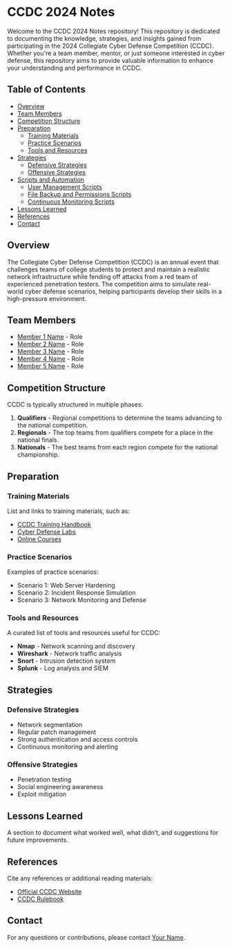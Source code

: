 # CCDC 2024 Notes

Welcome to the CCDC 2024 Notes repository! This repository is dedicated to documenting the knowledge, strategies, and insights gained from participating in the 2024 Collegiate Cyber Defense Competition (CCDC). Whether you're a team member, mentor, or just someone interested in cyber defense, this repository aims to provide valuable information to enhance your understanding and performance in CCDC.

## Table of Contents

- [Overview](#overview)
- [Team Members](#team-members)
- [Competition Structure](#competition-structure)
- [Preparation](#preparation)
  - [Training Materials](#training-materials)
  - [Practice Scenarios](#practice-scenarios)
  - [Tools and Resources](#tools-and-resources)
- [Strategies](#strategies)
  - [Defensive Strategies](#defensive-strategies)
  - [Offensive Strategies](#offensive-strategies)
- [Scripts and Automation](#scripts-and-automation)
  - [User Management Scripts](#user-management-scripts)
  - [File Backup and Permissions Scripts](#file-backup-and-permissions-scripts)
  - [Continuous Monitoring Scripts](#continuous-monitoring-scripts)
- [Lessons Learned](#lessons-learned)
- [References](#references)
- [Contact](#contact)

## Overview

The Collegiate Cyber Defense Competition (CCDC) is an annual event that challenges teams of college students to protect and maintain a realistic network infrastructure while fending off attacks from a red team of experienced penetration testers. The competition aims to simulate real-world cyber defense scenarios, helping participants develop their skills in a high-pressure environment.

## Team Members

- [Member 1 Name](#) - Role
- [Member 2 Name](#) - Role
- [Member 3 Name](#) - Role
- [Member 4 Name](#) - Role
- [Member 5 Name](#) - Role

## Competition Structure

CCDC is typically structured in multiple phases:
1. **Qualifiers** - Regional competitions to determine the teams advancing to the national competition.
2. **Regionals** - The top teams from qualifiers compete for a place in the national finals.
3. **Nationals** - The best teams from each region compete for the national championship.

## Preparation

### Training Materials

List and links to training materials, such as:
- [CCDC Training Handbook](#)
- [Cyber Defense Labs](#)
- [Online Courses](#)

### Practice Scenarios

Examples of practice scenarios:
- Scenario 1: Web Server Hardening
- Scenario 2: Incident Response Simulation
- Scenario 3: Network Monitoring and Defense

### Tools and Resources

A curated list of tools and resources useful for CCDC:
- **Nmap** - Network scanning and discovery
- **Wireshark** - Network traffic analysis
- **Snort** - Intrusion detection system
- **Splunk** - Log analysis and SIEM

## Strategies

### Defensive Strategies

- Network segmentation
- Regular patch management
- Strong authentication and access controls
- Continuous monitoring and alerting

### Offensive Strategies

- Penetration testing
- Social engineering awareness
- Exploit mitigation

## Lessons Learned

A section to document what worked well, what didn’t, and suggestions for future improvements.

## References

Cite any references or additional reading materials:
- [Official CCDC Website](#)
- [CCDC Rulebook](#)

## Contact

For any questions or contributions, please contact [Your Name](mailto:your.email@example.com).
